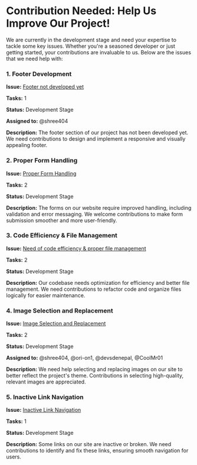 <h1>Contribution Needed: Help Us Improve Our Project!</h1>
    <p>We are currently in the development stage and need your expertise to tackle some key issues. Whether you're a seasoned developer or just getting started, your contributions are invaluable to us. Below are the issues that we need help with:</p>

<div class="issue">
        <h3>1. Footer Development</h3>
        <p><strong>Issue:</strong> <a href="#10">Footer not developed yet</a></p>
        <p><strong>Tasks:</strong> 1</p>
        <p><strong>Status:</strong> Development Stage</p>
        <p><strong>Assigned to:</strong> @shree404</p>
        <p><strong>Description:</strong> The footer section of our project has not been developed yet. We need contributions to design and implement a responsive and visually appealing footer.</p>
    </div>

<div class="issue">
        <h3>2. Proper Form Handling</h3>
        <p><strong>Issue:</strong> <a href="#9">Proper Form Handling</a></p>
        <p><strong>Tasks:</strong> 2</p>
        <p><strong>Status:</strong> Development Stage</p>
        <p><strong>Description:</strong> The forms on our website require improved handling, including validation and error messaging. We welcome contributions to make form submission smoother and more user-friendly.</p>
    </div>

<div class="issue">
        <h3>3. Code Efficiency & File Management</h3>
        <p><strong>Issue:</strong> <a href="#8">Need of code efficiency & proper file management</a></p>
        <p><strong>Tasks:</strong> 2</p>
        <p><strong>Status:</strong> Development Stage</p>
        <p><strong>Description:</strong> Our codebase needs optimization for efficiency and better file management. We need contributions to refactor code and organize files logically for easier maintenance.</p>
    </div>

<div class="issue">
        <h3>4. Image Selection and Replacement</h3>
        <p><strong>Issue:</strong> <a href="#7">Image Selection and Replacement</a></p>
        <p><strong>Tasks:</strong> 2</p>
        <p><strong>Status:</strong> Development Stage</p>
        <p><strong>Assigned to:</strong> @shree404, @ori-on1, @devsdenepal, @CoolMr01</p>
        <p><strong>Description:</strong> We need help selecting and replacing images on our site to better reflect the project's theme. Contributions in selecting high-quality, relevant images are appreciated.</p>
    </div>

<div class="issue">
        <h3>5. Inactive Link Navigation</h3>
        <p><strong>Issue:</strong> <a href="#6">Inactive Link Navigation</a></p>
        <p><strong>Tasks:</strong> 1</p>
        <p><strong>Status:</strong> Development Stage</p>
        <p><strong>Description:</strong> Some links on our site are inactive or broken. We need contributions to identify and fix these links, ensuring smooth navigation for users.</p>
    </div>
